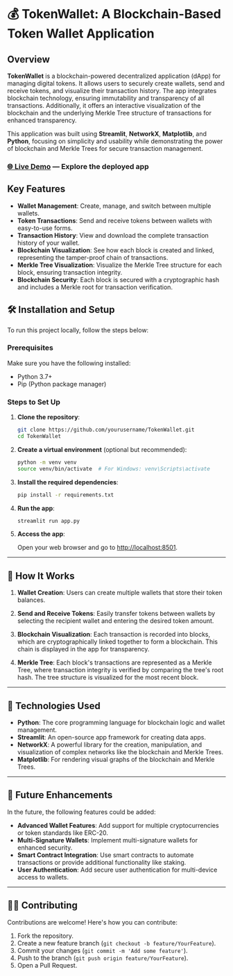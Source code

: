 # 💰 TokenWallet: A Blockchain-Based Token Wallet Application

## Overview

**TokenWallet** is a blockchain-powered decentralized application (dApp) for managing digital tokens. It allows users to securely create wallets, send and receive tokens, and visualize their transaction history. The app integrates blockchain technology, ensuring immutability and transparency of all transactions. Additionally, it offers an interactive visualization of the blockchain and the underlying Merkle Tree structure of transactions for enhanced transparency.

This application was built using **Streamlit**, **NetworkX**, **Matplotlib**, and **Python**, focusing on simplicity and usability while demonstrating the power of blockchain and Merkle Trees for secure transaction management.

### [🌐 Live Demo](https://blockchainwallet.streamlit.app/) — Explore the deployed app

## Key Features

- **Wallet Management**: Create, manage, and switch between multiple wallets.
- **Token Transactions**: Send and receive tokens between wallets with easy-to-use forms.
- **Transaction History**: View and download the complete transaction history of your wallet.
- **Blockchain Visualization**: See how each block is created and linked, representing the tamper-proof chain of transactions.
- **Merkle Tree Visualization**: Visualize the Merkle Tree structure for each block, ensuring transaction integrity.
- **Blockchain Security**: Each block is secured with a cryptographic hash and includes a Merkle root for transaction verification.


## 🛠️ Installation and Setup

To run this project locally, follow the steps below:

### Prerequisites

Make sure you have the following installed:

- Python 3.7+
- Pip (Python package manager)

### Steps to Set Up

1. **Clone the repository**:

   ```bash
   git clone https://github.com/yourusername/TokenWallet.git
   cd TokenWallet
   ```

2. **Create a virtual environment** (optional but recommended):

   ```bash
   python -m venv venv
   source venv/bin/activate  # For Windows: venv\Scripts\activate
   ```

3. **Install the required dependencies**:

   ```bash
   pip install -r requirements.txt
   ```

4. **Run the app**:

   ```bash
   streamlit run app.py
   ```

5. **Access the app**:
   
   Open your web browser and go to [http://localhost:8501](http://localhost:8501).

---

## 📜 How It Works

1. **Wallet Creation**: 
   Users can create multiple wallets that store their token balances.
   
2. **Send and Receive Tokens**: 
   Easily transfer tokens between wallets by selecting the recipient wallet and entering the desired token amount.

3. **Blockchain Visualization**: 
   Each transaction is recorded into blocks, which are cryptographically linked together to form a blockchain. This chain is displayed in the app for transparency.

4. **Merkle Tree**:
   Each block's transactions are represented as a Merkle Tree, where transaction integrity is verified by comparing the tree's root hash. The tree structure is visualized for the most recent block.

---

## 🧩 Technologies Used

- **Python**: The core programming language for blockchain logic and wallet management.
- **Streamlit**: An open-source app framework for creating data apps.
- **NetworkX**: A powerful library for the creation, manipulation, and visualization of complex networks like the blockchain and Merkle Trees.
- **Matplotlib**: For rendering visual graphs of the blockchain and Merkle Trees.

---

## 🚀 Future Enhancements

In the future, the following features could be added:

- **Advanced Wallet Features**: Add support for multiple cryptocurrencies or token standards like ERC-20.
- **Multi-Signature Wallets**: Implement multi-signature wallets for enhanced security.
- **Smart Contract Integration**: Use smart contracts to automate transactions or provide additional functionality like staking.
- **User Authentication**: Add secure user authentication for multi-device access to wallets.
  
---

## 🧑‍💻 Contributing

Contributions are welcome! Here's how you can contribute:

1. Fork the repository.
2. Create a new feature branch (`git checkout -b feature/YourFeature`).
3. Commit your changes (`git commit -m 'Add some feature'`).
4. Push to the branch (`git push origin feature/YourFeature`).
5. Open a Pull Request.



